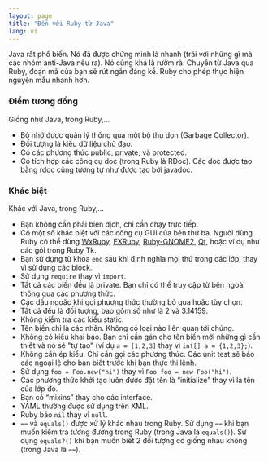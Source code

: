 ```yaml
---
layout: page
title: "Đến với Ruby từ Java"
lang: vi
---
```


Java rất phổ biến. Nó đã được chứng minh là nhanh (trái với những
gì mà các nhóm anti-Java nêu ra). Nó cũng khá là rườm rà. Chuyển
từ Java qua Ruby, đoạn mã của bạn sẽ rút ngắn đáng kề. Ruby cho phép
thực hiện nguyên mẫu nhanh hơn.

### Điểm tương đồng

Giống như Java, trong Ruby,...

* Bộ nhớ được quản lý thông qua một bộ thu dọn (Garbage Collector).
* Đối tượng là kiểu dữ liệu chủ đạo.
* Có các phương thức public, private, và protected.
* Có tích hợp các công cụ doc (trong Ruby là RDoc). Các doc
  được tạo bằng rdoc cũng tương tự như được tạo bởi javadoc.

### Khác biệt

Khác với Java, trong Ruby,...

* Bạn không cần phải biên dịch, chỉ cần chạy trực tiếp.
* Có một số khác biệt với các công cụ GUI của bên thứ ba. Người
  dùng Ruby có thể dùng [WxRuby][1], [FXRuby][2], [Ruby-GNOME2][3],
  [Qt][4], hoặc ví dụ như các gói  trong Ruby Tk.
* Bạn sử dụng từ khóa `end` sau khi định nghĩa mọi thứ trong các lớp,
  thay vì sử dụng các block.
* Sử dụng `require` thay vì `import`.
* Tất cả các biến đều là private. Bạn chỉ có thể truy cập từ bên ngoài
  thông qua các phương thức.
* Các dấu ngoặc khi gọi phương thức thường bỏ qua hoặc tùy chọn.
* Tất cả đều là đối tượng, bao gồm số như là 2 và 3.14159.
* Không kiểm tra các kiểu static.
* Tên biến chỉ là các nhãn. Không có loại nào liên quan tới chúng.
* Không có kiểu khai báo. Bạn chỉ cần gán cho tên biến mới những gì
  cần thiết và nó sẽ "tự tạo" (ví dụ `a = [1,2,3]` thay vì
  `int[] a = {1,2,3};`).
* Không cần ép kiểu. Chỉ cần gọi các phương thức. Các unit test
  sẽ báo các ngoại lệ cho bạn biết trước khi bạn thực thi lệnh.
* Sử dụng `foo = Foo.new("hi")` thay vì `Foo foo = new Foo("hi")`.
* Các phương thức khởi tạo luôn được đặt tên là “initialize”
  thay vì là tên của lớp đó.
* Bạn có “mixins” thay cho các interface.
* YAML thường được sử dụng trên XML.
* Ruby báo `nil` thay vì `null`.
* `==` và `equals()` được xử lý khác nhau trong Ruby. Sử dụng `==`
  khi bạn muốn kiểm tra tương đương trong Ruby (trong Java là `equals()`).
  Sử dụng `equals?()` khi bạn muốn biết 2 đối tượng có giống nhau không
  (trong Java là `==`).



[1]: https://github.com/eumario/wxruby
[2]: https://github.com/larskanis/fxruby
[3]: https://ruby-gnome2.osdn.jp/
[4]: https://github.com/ryanmelt/qtbindings/
